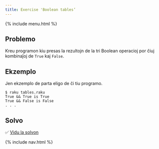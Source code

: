```yaml
---
title: Exercise 'Boolean tables’
---
```


{% include menu.html %}

## Problemo

Kreu programon kiu presas la rezultojn de la tri Boolean operacioj por ĉiuj kombinaĵoj de `True` kaj `False`.

## Ekzemplo

Jen ekzemplo de parta eligo de ĉi tiu programo.

```console
$ raku tables.raku
True && True is True
True && False is False
. . .
```

## Solvo

✅ [Vidu la solvon](solution)

{% include nav.html %}